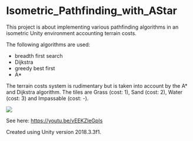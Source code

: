 # Isometric_Pathfinding_with_AStar

This project is about implementing various pathfinding algorithms in an isometric Unity environment accounting terrain costs.

The following algorithms are used:
* breadth first search
* Dijkstra
* greedy best first
* A*

The terrain costs system is rudimentary but is taken into account by the A* and Dijkstra algorithm.
The tiles are Grass (cost: 1), Sand (cost: 2), Water (cost: 3) and Impassable (cost: -).

![](Doc/pathfindingdoc.gif)

See here: https://youtu.be/vEEKZleGpIs

Created using Unity version 2018.3.3f1.
